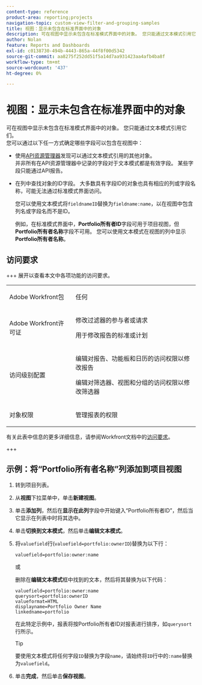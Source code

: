 ```yaml
---
content-type: reference
product-area: reporting;projects
navigation-topic: custom-view-filter-and-grouping-samples
title: 视图：显示未包含在标准界面中的对象
description: 可在视图中显示未包含在标准模式界面中的对象。 您只能通过文本模式引用它们。
author: Nolan
feature: Reports and Dashboards
exl-id: c0138730-494b-4443-865a-44f8f00d5342
source-git-commit: aa8275f252dd51f5a14d7aa931423aa4afb4ba8f
workflow-type: tm+mt
source-wordcount: '437'
ht-degree: 0%

---
```


# 视图：显示未包含在标准界面中的对象

可在视图中显示未包含在标准模式界面中的对象。 您只能通过文本模式引用它们。\
您可以通过以下任一方式确定哪些字段可以包含在视图中：

* 使用[API资源管理器](../../../wf-api/general/api-explorer.md)发现可以通过文本模式引用的其他对象。\
  并非所有在API资源管理器中记录的字段对于文本模式都是有效字段。 某些字段只能通过API报告。

* 在列中查找对象的ID字段。 大多数具有字段ID的对象也具有相应的列或字段名称，可能无法通过标准模式界面访问。

  您可以使用文本模式将`fieldnameID`替换为`fieldname:name`，以在视图中包含列名或字段名而不是ID。

  例如，在标准模式界面中，**Portfolio所有者ID**&#x200B;字段可用于项目视图，但&#x200B;**Portfolio所有者名称**&#x200B;字段不可用。 您可以使用文本模式在视图的列中显示&#x200B;**Portfolio所有者名称**。

## 访问要求

+++ 展开以查看本文中各项功能的访问要求。 

<table style="table-layout:auto"> 
 <col> 
 <col> 
 <tbody> 
  <tr> 
   <td role="rowheader">Adobe Workfront包</td> 
   <td> <p>任何</p> </td> 
  </tr> 
  <tr> 
   <td role="rowheader">Adobe Workfront许可证</td> 
   <td> 
   <p>修改过滤器的参与者或请求 </p>
   <p>用于修改报告的标准或计划</p>
  </tr> 
  <tr> 
   <td role="rowheader">访问级别配置</td> 
   <td> <p>编辑对报告、功能板和日历的访问权限以修改报告</p> <p>编辑对筛选器、视图和分组的访问权限以修改筛选器</p> </td> 
  </tr> 
  <tr> 
   <td role="rowheader">对象权限</td> 
   <td> <p>管理报表的权限</p>  </td> 
  </tr> 
 </tbody> 
</table>

有关此表中信息的更多详细信息，请参阅Workfront文档中的[访问要求](/help/quicksilver/administration-and-setup/add-users/access-levels-and-object-permissions/access-level-requirements-in-documentation.md)。

+++

## 示例：将“Portfolio所有者名称”列添加到项目视图

1. 转到项目列表。
1. 从&#x200B;**视图**&#x200B;下拉菜单中，单击&#x200B;**新建视图**。

1. 单击&#x200B;**添加列**，然后在&#x200B;**显示在此列**&#x200B;字段中开始键入“Portfolio所有者ID”，然后当它显示在列表中时将其选中。

1. 单击&#x200B;**切换到文本模式**，然后单击&#x200B;**编辑文本模式**。
1. 将`valuefield`行(`valuefield=portfolio:ownerID`)替换为以下行：

   `valuefield=portfolio:owner:name`

   或

   删除在&#x200B;**编辑文本模式**&#x200B;框中找到的文本，然后将其替换为以下代码：

   ```
   valuefield=portfolio:owner:name
   querysort=portfolio:ownerID
   valueformat=HTML
   displayname=Portfolio Owner Name
   linkedname=portfolio
   ```

   在此特定示例中，报表将按Portfolio所有者ID对报表进行排序，如`querysort`行所示。

   >[!TIP]
   >
   >要使用文本模式将任何字段`ID`替换为字段`name`，请始终将`ID`行中的`:name`替换为`valuefield`。

1. 单击&#x200B;**完成**，然后单击&#x200B;**保存视图**。
